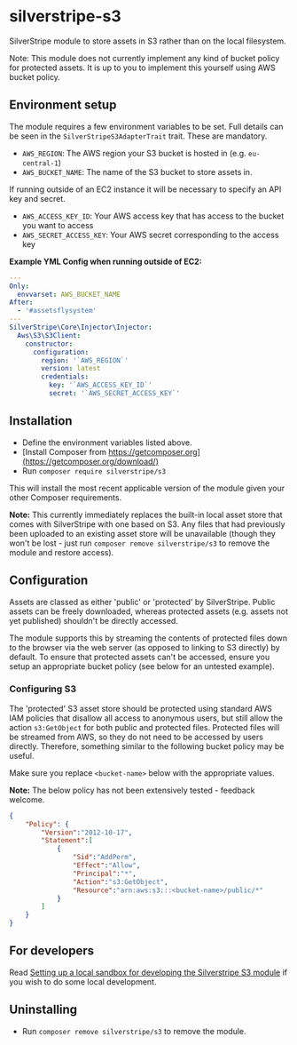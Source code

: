 # silverstripe-s3

SilverStripe module to store assets in S3 rather than on the local filesystem.

Note: This module does not currently implement any kind of bucket policy for 
protected assets. It is up to you to implement this yourself using AWS 
bucket policy.

## Environment setup

The module requires a few environment variables to be set. Full details can
be seen in the `SilverStripeS3AdapterTrait` trait. These are mandatory.

* `AWS_REGION`: The AWS region your S3 bucket is hosted in (e.g. `eu-central-1`)
* `AWS_BUCKET_NAME`: The name of the S3 bucket to store assets in.

If running outside of an EC2 instance it will be necessary to specify an API key and secret.

* `AWS_ACCESS_KEY_ID`: Your AWS access key that has access to the bucket you want to access
* `AWS_SECRET_ACCESS_KEY`: Your AWS secret corresponding to the access key

**Example YML Config when running outside of EC2:**

```yml
---
Only:
  envvarset: AWS_BUCKET_NAME
After:
  - '#assetsflysystem'
---
SilverStripe\Core\Injector\Injector:
  Aws\S3\S3Client:
    constructor:
      configuration:
        region: '`AWS_REGION`'
        version: latest
        credentials:
          key: '`AWS_ACCESS_KEY_ID`'
          secret: '`AWS_SECRET_ACCESS_KEY`'
```

## Installation

* Define the environment variables listed above.
* [Install Composer from https://getcomposer.org](https://getcomposer.org/download/)
* Run `composer require silverstripe/s3`

This will install the most recent applicable version of the module given your other Composer
requirements.

**Note:** This currently immediately replaces the built-in local asset store that comes with
SilverStripe with one based on S3. Any files that had previously been uploaded to an existing
asset store will be unavailable (though they won't be lost - just run `composer remove
silverstripe/s3` to remove the module and restore access).

## Configuration

Assets are classed as either 'public' or 'protected' by SilverStripe. Public assets can be
freely downloaded, whereas protected assets (e.g. assets not yet published) shouldn't be
directly accessed.

The module supports this by streaming the contents of protected files down to the browser
via the web server (as opposed to linking to S3 directly) by default. To ensure that
protected assets can't be accessed, ensure you setup an appropriate bucket policy (see
below for an untested example).

### Configuring S3

The 'protected' S3 asset store should be protected using standard AWS IAM policies that
disallow all access to anonymous users, but still allow the action `s3:GetObject` for
both public and protected files. Protected files will be streamed from AWS, so they do
not need to be accessed by users directly. Therefore, something similar to the following
bucket policy may be useful.

Make sure you replace `<bucket-name>` below with the appropriate values.

**Note:** The below policy has not been extensively tested - feedback welcome.

```json
{
    "Policy": {
		"Version":"2012-10-17",
		"Statement":[
			{
				"Sid":"AddPerm",
				"Effect":"Allow",
				"Principal":"*",
				"Action":"s3:GetObject",
				"Resource":"arn:aws:s3:::<bucket-name>/public/*"
			}
		]
	}
}
```

## For developers

Read [Setting up a local sandbox for developing the Silverstripe S3 module](doc/en/setting-local-dev-environment.md) if you wish to do some local development.

## Uninstalling

* Run `composer remove silverstripe/s3` to remove the module.

